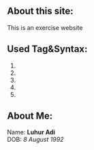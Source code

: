 ## About this site:  
This is an exercise website

## Used Tag&Syntax:  
1.
2.
3.
4.
5.

## About Me:
Name: **Luhur Adi**  
DOB: _8 August 1992_
